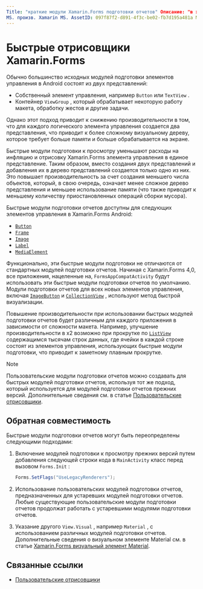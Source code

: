 ```yaml
---
Title: "краткие модули Xamarin.Forms подготовки отчетов" Описание: "в этой статье описываются быстрые модули подготовки отчетов, которые уменьшают затраты на инфляцию и отрисовку Xamarin.Forms элемента управления в Android путем преобразования итоговой иерархии собственных элементов управления".
MS. произв. Xamarin MS. AssetID: 097f87f2-d891-4f3c-be02-fb7d195a481a MS. Technology: Xamarin-Forms author: давидбритч MS. author: дабритч МС. Дата: 05/28/2020 No-Loc: [ Xamarin.Forms , Xamarin.Essentials ]
---
```


# <a name="xamarinforms-fast-renderers"></a>Быстрые отрисовщики Xamarin.Forms

Обычно большинство исходных модулей подготовки элементов управления в Android состоят из двух представлений:

- Собственный элемент управления, например `Button` или `TextView` .
- Контейнер `ViewGroup` , который обрабатывает некоторую работу макета, обработку жестов и другие задачи.

Однако этот подход приводит к снижению производительности в том, что для каждого логического элемента управления создается два представления, что приводит к более сложному визуальному дереву, которое требует больше памяти и больше обрабатывается на экране.

Быстрые модули подготовки к просмотру уменьшают расходы на инфляцию и отрисовку Xamarin.Forms элемента управления в единое представление. Таким образом, вместо создания двух представлений и добавления их в дерево представлений создается только одно из них. Это повышает производительность за счет создания меньшего числа объектов, который, в свою очередь, означает менее сложное дерево представления и меньшее использование памяти (что также приводит к меньшему количеству приостановленных операций сборки мусора).

Быстрые модули подготовки отчетов доступны для следующих элементов управления в Xamarin.Forms Android:

- [`Button`](xref:Xamarin.Forms.Button)
- [`Frame`](xref:Xamarin.Forms.Frame)
- [`Image`](xref:Xamarin.Forms.Image)
- [`Label`](xref:Xamarin.Forms.Label)
- [`MediaElement`](xref:Xamarin.Forms.MediaElement)

Функционально, эти быстрые модули подготовки не отличаются от стандартных модулей подготовки отчетов. Начиная с Xamarin.Forms 4,0, все приложения, нацеленные на, `FormsAppCompatActivity` будут использовать эти быстрые модули подготовки отчетов по умолчанию. Модули подготовки отчетов для всех новых элементов управления, включая [`ImageButton`](xref:Xamarin.Forms.ImageButton) и [`CollectionView`](xref:Xamarin.Forms.CollectionView) , используют метод быстрой визуализации.

Повышение производительности при использовании быстрых модулей подготовки отчетов будет различным для каждого приложения в зависимости от сложности макета. Например, улучшение производительности в x2 возможно при прокрутке по [`ListView`](xref:Xamarin.Forms.ListView) содержащимся тысячам строк данных, где ячейки в каждой строке состоят из элементов управления, использующих быстрые модули подготовки, что приводит к заметному плавным прокрутке.

> [!NOTE]
> Пользовательские модули подготовки отчетов можно создавать для быстрых модулей подготовки отчетов, используя тот же подход, который используется для модулей подготовки отчетов прежних версий. Дополнительные сведения см. в статье [Пользовательские отрисовщики](~/xamarin-forms/app-fundamentals/custom-renderer/index.md).

## <a name="backwards-compatibility"></a>Обратная совместимость

Быстрые модули подготовки отчетов могут быть переопределены следующими подходами:

1. Включение модулей подготовки к просмотру прежних версий путем добавления следующей строки кода в `MainActivity` класс перед вызовом `Forms.Init` :

    ```csharp
    Forms.SetFlags("UseLegacyRenderers");
    ```

1. Использование пользовательских модулей подготовки отчетов, предназначенных для устаревших модулей подготовки отчетов. Любые существующие пользовательские модули подготовки отчетов продолжат работать с устаревшими модулями подготовки отчетов.
1. Указание другого `View.Visual` , например `Material` , с использованием различных модулей подготовки отчетов. Дополнительные сведения о визуальном элементе Material см. в статье [ Xamarin.Forms визуальный элемент Material](~/xamarin-forms/user-interface/visual/material-visual.md).

## <a name="related-links"></a>Связанные ссылки

- [Пользовательские отрисовщики](~/xamarin-forms/app-fundamentals/custom-renderer/index.md)
